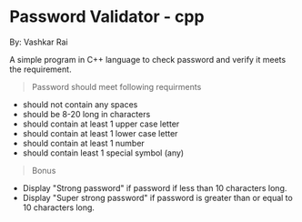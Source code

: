 Password Validator - cpp
========================
By: Vashkar Rai

A simple program in C++ language to check password and verify it meets the requirement. 

> Password should meet following requirments
* should not contain any spaces
* should be 8-20 long in characters
* should contain at least 1 upper case letter
* should contain at least 1 lower case letter
* should contain at least 1 number
* should contain least 1 special symbol (any)

> Bonus 
* Display "Strong password" if password if less than 10 characters long. 
* Display "Super strong password" if password is greater than or equal to 10 characters long. 
